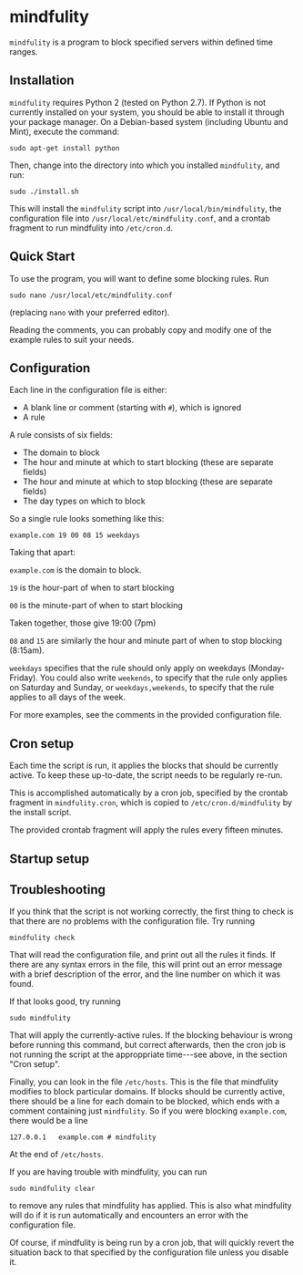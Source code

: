 # mindfulity

`mindfulity` is a program to block specified servers within defined
time ranges.

## Installation

`mindfulity` requires Python 2 (tested on Python 2.7). If Python is
not currently installed on your system, you should be able to install
it through your package manager. On a Debian-based system (including
Ubuntu and Mint), execute the command:

    sudo apt-get install python

Then, change into the directory into which you installed `mindfulity`,
and run:

    sudo ./install.sh

This will install the `mindfulity` script into `/usr/local/bin/mindfulity`,
the configuration file into `/usr/local/etc/mindfulity.conf`, and a
crontab fragment to run mindfulity into `/etc/cron.d`.

## Quick Start

To use the program, you will want to define some blocking rules. Run

    sudo nano /usr/local/etc/mindfulity.conf

(replacing `nano` with your preferred editor).

Reading the comments, you can probably copy and modify one of the example
rules to suit your needs.

## Configuration

Each line in the configuration file is either:

- A blank line or comment (starting with `#`), which is ignored
- A rule

A rule consists of six fields:

- The domain to block
- The hour and minute at which to start blocking 
  (these are separate fields)
- The hour and minute at which to stop blocking
  (these are separate fields)
- The day types on which to block

So a single rule looks something like this:

    example.com 19 00 08 15 weekdays

Taking that apart:

`example.com` is the domain to block.

`19` is the hour-part of when to start blocking

`00` is the minute-part of when to start blocking

Taken together, those give 19:00 (7pm)

`08` and `15` are similarly the hour and minute part
of when to stop blocking (8:15am).

`weekdays` specifies that the rule should only apply on
weekdays (Monday-Friday). You could also write `weekends`,
to specify that the rule only applies on Saturday and
Sunday, or `weekdays,weekends`, to specify that the rule
applies to all days of the week.

For more examples, see the comments in the provided
configuration file.

## Cron setup

Each time the script is run, it applies the blocks
that should be currently active. To keep these up-to-date,
the script needs to be regularly re-run.

This is accomplished automatically by a cron job, specified
by the crontab fragment in `mindfulity.cron`, which is copied
to `/etc/cron.d/mindfulity` by the install script.

The provided crontab fragment will apply the rules every
fifteen minutes.

## Startup setup



## Troubleshooting

If you think that the script is not working correctly,
the first thing to check is that there are no problems
with the configuration file. Try running

    mindfulity check

That will read the configuration file, and print out
all the rules it finds. If there are any syntax errors
in the file, this will print out an error message with
a brief description of the error, and the line number
on which it was found.

If that looks good, try running

    sudo mindfulity

That will apply the currently-active rules. If the blocking
behaviour is wrong before running this command, but correct
afterwards, then the cron job is not running the script at
the approppriate time---see above, in the section "Cron setup".

Finally, you can look in the file `/etc/hosts`. This is
the file that mindfulity modifies to block particular
domains. If blocks should be currently active, there
should be a line for each domain to be blocked, which
ends with a comment containing just `mindfulity`. So if you
were blocking `example.com`, there would be a line

    127.0.0.1   example.com # mindfulity

At the end of `/etc/hosts`.

If you are having trouble with mindfulity, you can run

    sudo mindfulity clear

to remove any rules that mindfulity has applied. This
is also what mindfulity will do if it is run automatically
and encounters an error with the configuration file.

Of course, if mindfulity is being run by a cron job, that will
quickly revert the situation back to that specified by the
configuration file unless you disable it.
